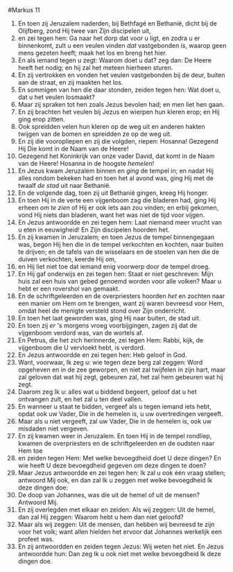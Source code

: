#Markus 11
1. En toen zij Jeruzalem naderden, bij Bethfagé en Bethanië, dicht bij de Olijfberg, zond Hij twee van Zijn discipelen uit,
2. en zei tegen hen: Ga naar het dorp dat voor u ligt, en zodra u er binnenkomt, zult u een veulen vinden *dat* vastgebonden *is*, waarop geen mens gezeten heeft; maak het los en breng het hier.
3. En als iemand tegen u zegt: Waarom doet u dat? zeg dan: De Heere heeft het nodig; en hij zal het meteen hierheen sturen.
4. En zij vertrokken en vonden het veulen vastgebonden bij de deur, buiten aan de straat, en zij maakten het los.
5. En sommigen van hen die daar stonden, zeiden tegen hen: Wat doet u, dat u het veulen losmaakt?
6. Maar zij spraken tot hen zoals Jezus bevolen had; en men liet hen gaan.
7. En zij brachten het veulen bij Jezus en wierpen hun kleren erop; en Hij ging erop zitten.
8. Ook spreidden velen hun kleren op de weg uit en anderen hakten twijgen van de bomen en spreidden ze op de weg uit.
9. En zij die vooropliepen en zij die volgden, riepen: Hosanna! Gezegend Hij Die komt in de Naam van de Heere!
10. Gezegend het Koninkrijk van onze vader David, dat komt in de Naam van de Heere! Hosanna in de hoogste *hemelen*!
11. En Jezus kwam Jeruzalem binnen en *ging* de tempel in; en nadat Hij alles rondom bekeken had en toen het al avond was, ging Hij met de twaalf *de stad* uit naar Bethanië.
12. En de volgende dag, toen zij uit Bethanië gingen, kreeg Hij honger.
13. En toen Hij in de verte een vijgenboom zag die bladeren had, ging Hij erheen *om te zien* of Hij er ook iets aan zou vinden; en erbij gekomen, vond Hij niets dan bladeren, want het was niet de tijd voor vijgen.
14. En Jezus antwoordde en zei tegen hem: Laat niemand meer vrucht van u eten in eeuwigheid! En Zijn discipelen hoorden het.
15. En zij kwamen in Jeruzalem; en toen Jezus de tempel binnengegaan was, begon Hij hen die in de tempel verkochten en kochten, naar buiten te drijven; en de tafels van de wisselaars en de stoelen van hen die de duiven verkochten, keerde Hij om,
16. en Hij liet niet toe dat iemand enig voorwerp door de tempel droeg.
17. En Hij gaf onderwijs en zei tegen hen: Staat er niet geschreven: Mijn huis zal een huis van gebed genoemd worden voor alle volken? Maar u hebt er een rovershol van gemaakt.
18. En de schriftgeleerden en de overpriesters hoorden *het* en zochten naar een manier om Hem om te brengen, want zij waren bevreesd voor Hem, omdat heel de menigte versteld stond over Zijn onderricht.
19. En toen het laat geworden was, ging Hij naar buiten, de stad uit.
20. En toen zij *er* 's morgens vroeg voorbijgingen, zagen zij dat de vijgenboom verdord was, van de wortels af.
21. En Petrus, die het zich herinnerde, zei tegen Hem: Rabbi, kijk, de vijgenboom die U vervloekt hebt, is verdord.
22. En Jezus antwoordde en zei tegen hen: Heb geloof in God.
23. Want, voorwaar, Ik zeg u: wie tegen deze berg zal zeggen: Word opgeheven en in de zee geworpen, en niet zal twijfelen in zijn hart, maar zal geloven dat wat hij zegt, gebeuren zal, het zal hem gebeuren wat hij zegt.
24. Daarom zeg Ik u: alles wat u biddend begeert, geloof dat u het ontvangen zult, en het zal u ten deel vallen.
25. En wanneer u staat te bidden, vergeef als u tegen iemand iets hebt, opdat ook uw Vader, Die in de hemelen is, u uw overtredingen vergeeft.
26. Maar als u niet vergeeft, zal uw Vader, Die in de hemelen is, ook uw misdaden niet vergeven.
27. En zij kwamen weer in Jeruzalem. En toen Hij in de tempel rondliep, kwamen de overpriesters en de schriftgeleerden en de oudsten naar Hem toe
28. en zeiden tegen Hem: Met welke bevoegdheid doet U deze dingen? En wie heeft U deze bevoegdheid gegeven om deze dingen te doen?
29. Maar Jezus antwoordde en zei tegen hen: Ik zal u ook één vraag stellen; antwoord Mij ook, en dan zal Ik u zeggen met welke bevoegdheid Ik deze dingen doe:
30. De doop van Johannes, was die uit de hemel of uit de mensen? Antwoord Mij.
31. En zij overlegden met elkaar en zeiden: Als wij zeggen: Uit de hemel, dan zal Hij zeggen: Waarom hebt u hem dan niet geloofd?
32. Maar als wij zeggen: Uit de mensen, dan hebben wij bevreesd te zijn voor het volk; want allen hielden het ervoor dat Johannes werkelijk een profeet was.
33. En zij antwoordden en zeiden tegen Jezus: Wij weten het niet. En Jezus antwoordde hun: Dan zeg Ik u ook niet met welke bevoegdheid Ik deze dingen doe.
